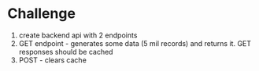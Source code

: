 # Challenge
1. create backend api with 2 endpoints
2. GET endpoint - generates some data (5 mil records) and returns it. GET responses should be cached
3. POST - clears cache
 